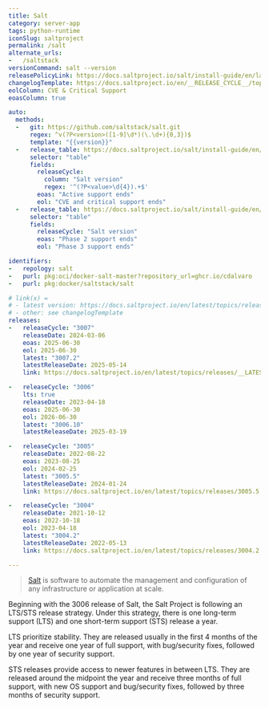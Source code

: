 ```yaml
---
title: Salt
category: server-app
tags: python-runtime
iconSlug: saltproject
permalink: /salt
alternate_urls:
-   /saltstack
versionCommand: salt --version
releasePolicyLink: https://docs.saltproject.io/salt/install-guide/en/latest/topics/salt-version-support-lifecycle.html
changelogTemplate: https://docs.saltproject.io/en/__RELEASE_CYCLE__/topics/releases/__LATEST__.html
eolColumn: CVE & Critical Support
eoasColumn: true

auto:
  methods:
  -   git: https://github.com/saltstack/salt.git
      regex: ^v(?P<version>([1-9]\d*)(\.\d+){0,3})$
      template: "{{version}}"
  -   release_table: https://docs.saltproject.io/salt/install-guide/en/latest/topics/salt-version-support-lifecycle.html
      selector: "table"
      fields:
        releaseCycle:
          column: "Salt version"
          regex: '^(?P<value>\d{4}).+$'
        eoas: "Active support ends"
        eol: "CVE and critical support ends"
  -   release_table: https://docs.saltproject.io/salt/install-guide/en/latest/topics/salt-version-support-lifecycle.html
      selector: "table"
      fields:
        releaseCycle: "Salt version"
        eoas: "Phase 2 support ends"
        eol: "Phase 3 support ends"

identifiers:
-   repology: salt
-   purl: pkg:oci/docker-salt-master?repository_url=ghcr.io/cdalvaro
-   purl: pkg:docker/saltstack/salt

# link(x) =
# - latest version: https://docs.saltproject.io/en/latest/topics/releases/__LATEST__.html
# - other: see changelogTemplate
releases:
-   releaseCycle: "3007"
    releaseDate: 2024-03-06
    eoas: 2025-06-30
    eol: 2025-06-30
    latest: "3007.2"
    latestReleaseDate: 2025-05-14
    link: https://docs.saltproject.io/en/latest/topics/releases/__LATEST__.html

-   releaseCycle: "3006"
    lts: true
    releaseDate: 2023-04-18
    eoas: 2025-06-30
    eol: 2026-06-30
    latest: "3006.10"
    latestReleaseDate: 2025-03-19

-   releaseCycle: "3005"
    releaseDate: 2022-08-22
    eoas: 2023-08-25
    eol: 2024-02-25
    latest: "3005.5"
    latestReleaseDate: 2024-01-24
    link: https://docs.saltproject.io/en/latest/topics/releases/3005.5.html

-   releaseCycle: "3004"
    releaseDate: 2021-10-12
    eoas: 2022-10-18
    eol: 2023-04-18
    latest: "3004.2"
    latestReleaseDate: 2022-05-13
    link: https://docs.saltproject.io/en/latest/topics/releases/3004.2.html

---
```


> [Salt](https://saltproject.io/index.html) is software to automate the management and configuration
> of any infrastructure or application at scale.


Beginning with the 3006 release of Salt, the Salt Project is following an LTS/STS release strategy.
Under this strategy, there is one long-term support (LTS) and one short-term support (STS) release a
year.

LTS prioritize stability. They are released usually in the first 4 months of the year and receive
one year of full support, with bug/security fixes, followed by one year of security support.

STS releases provide access to newer features in between LTS. They are released around the midpoint
the year and receive three months of full support, with new OS support and bug/security fixes,
followed by three months of security support.
